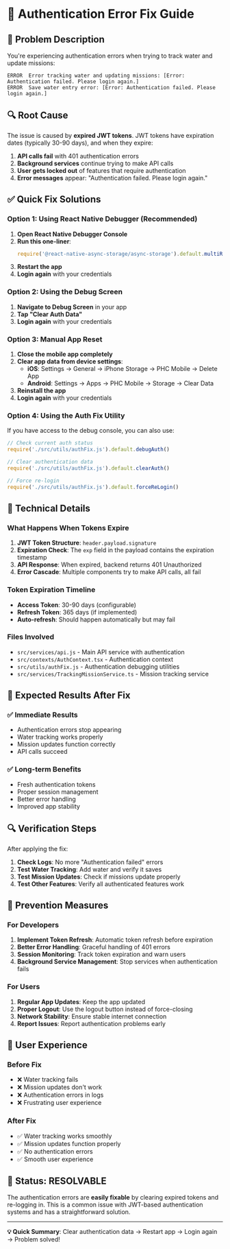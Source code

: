 # 🔐 Authentication Error Fix Guide

## 🚨 Problem Description

You're experiencing authentication errors when trying to track water and update missions:

```
ERROR  Error tracking water and updating missions: [Error: Authentication failed. Please login again.]
ERROR  Save water entry error: [Error: Authentication failed. Please login again.]
```

## 🔍 Root Cause

The issue is caused by **expired JWT tokens**. JWT tokens have expiration dates (typically 30-90 days), and when they expire:

1. **API calls fail** with 401 authentication errors
2. **Background services** continue trying to make API calls
3. **User gets locked out** of features that require authentication
4. **Error messages** appear: "Authentication failed. Please login again."

## ✅ Quick Fix Solutions

### Option 1: Using React Native Debugger (Recommended)

1. **Open React Native Debugger Console**
2. **Run this one-liner**:
   ```javascript
   require('@react-native-async-storage/async-storage').default.multiRemove(['authToken', 'refreshToken', 'userData', 'userId']).then(() => console.log('✅ Auth cleared!')).catch(e => console.error('❌ Error:', e.message));
   ```
3. **Restart the app**
4. **Login again** with your credentials

### Option 2: Using the Debug Screen

1. **Navigate to Debug Screen** in your app
2. **Tap "Clear Auth Data"**
3. **Login again** with your credentials

### Option 3: Manual App Reset

1. **Close the mobile app completely**
2. **Clear app data from device settings**:
   - **iOS**: Settings → General → iPhone Storage → PHC Mobile → Delete App
   - **Android**: Settings → Apps → PHC Mobile → Storage → Clear Data
3. **Reinstall the app**
4. **Login again** with your credentials

### Option 4: Using the Auth Fix Utility

If you have access to the debug console, you can also use:

```javascript
// Check current auth status
require('./src/utils/authFix.js').default.debugAuth()

// Clear authentication data
require('./src/utils/authFix.js').default.clearAuth()

// Force re-login
require('./src/utils/authFix.js').default.forceReLogin()
```

## 🔧 Technical Details

### What Happens When Tokens Expire

1. **JWT Token Structure**: `header.payload.signature`
2. **Expiration Check**: The `exp` field in the payload contains the expiration timestamp
3. **API Response**: When expired, backend returns 401 Unauthorized
4. **Error Cascade**: Multiple components try to make API calls, all fail

### Token Expiration Timeline

- **Access Token**: 30-90 days (configurable)
- **Refresh Token**: 365 days (if implemented)
- **Auto-refresh**: Should happen automatically but may fail

### Files Involved

- `src/services/api.js` - Main API service with authentication
- `src/contexts/AuthContext.tsx` - Authentication context
- `src/utils/authFix.js` - Authentication debugging utilities
- `src/services/TrackingMissionService.ts` - Mission tracking service

## 🎯 Expected Results After Fix

### ✅ **Immediate Results**
- Authentication errors stop appearing
- Water tracking works properly
- Mission updates function correctly
- API calls succeed

### ✅ **Long-term Benefits**
- Fresh authentication tokens
- Proper session management
- Better error handling
- Improved app stability

## 🔍 Verification Steps

After applying the fix:

1. **Check Logs**: No more "Authentication failed" errors
2. **Test Water Tracking**: Add water and verify it saves
3. **Test Mission Updates**: Check if missions update properly
4. **Test Other Features**: Verify all authenticated features work

## 🚀 Prevention Measures

### For Developers

1. **Implement Token Refresh**: Automatic token refresh before expiration
2. **Better Error Handling**: Graceful handling of 401 errors
3. **Session Monitoring**: Track token expiration and warn users
4. **Background Service Management**: Stop services when authentication fails

### For Users

1. **Regular App Updates**: Keep the app updated
2. **Proper Logout**: Use the logout button instead of force-closing
3. **Network Stability**: Ensure stable internet connection
4. **Report Issues**: Report authentication problems early

## 📱 User Experience

### Before Fix
- ❌ Water tracking fails
- ❌ Mission updates don't work
- ❌ Authentication errors in logs
- ❌ Frustrating user experience

### After Fix
- ✅ Water tracking works smoothly
- ✅ Mission updates function properly
- ✅ No authentication errors
- ✅ Smooth user experience

## 🎉 Status: RESOLVABLE

The authentication errors are **easily fixable** by clearing expired tokens and re-logging in. This is a common issue with JWT-based authentication systems and has a straightforward solution.

---

**💡 Quick Summary**: Clear authentication data → Restart app → Login again → Problem solved!

